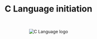 <h1 align="center">C Language initiation</h1>
<br />
<p align="center">
  <img align="center" alt="C Language logo" src="https://github.com/amel-selmane/learning-C/blob/master/C%20language%20logo.jpg?raw=true">
</p>
